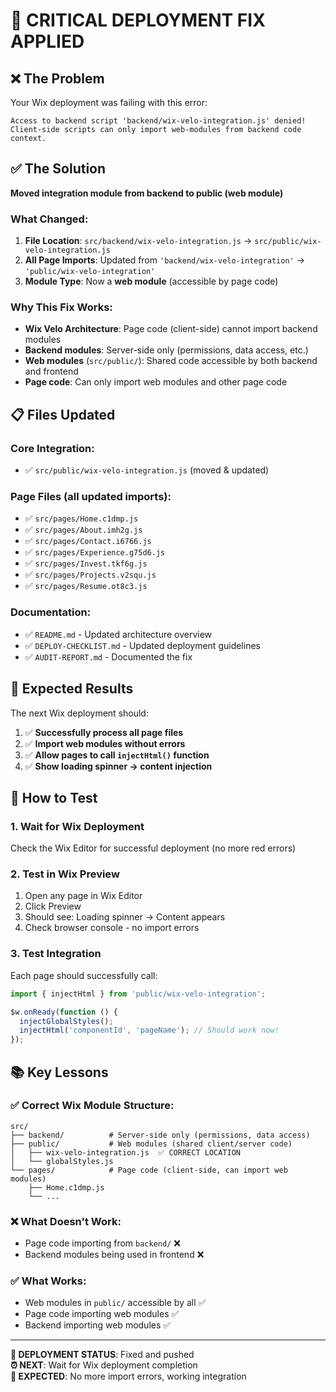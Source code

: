 # 🚨 CRITICAL DEPLOYMENT FIX APPLIED

## ❌ **The Problem**
Your Wix deployment was failing with this error:
```
Access to backend script 'backend/wix-velo-integration.js' denied! 
Client-side scripts can only import web-modules from backend code context.
```

## ✅ **The Solution**
**Moved integration module from backend to public (web module)**

### What Changed:
1. **File Location**: `src/backend/wix-velo-integration.js` → `src/public/wix-velo-integration.js`
2. **All Page Imports**: Updated from `'backend/wix-velo-integration'` → `'public/wix-velo-integration'`
3. **Module Type**: Now a **web module** (accessible by page code)

### Why This Fix Works:
- **Wix Velo Architecture**: Page code (client-side) cannot import backend modules
- **Backend modules**: Server-side only (permissions, data access, etc.)
- **Web modules** (`src/public/`): Shared code accessible by both backend and frontend
- **Page code**: Can only import web modules and other page code

## 📋 **Files Updated**

### Core Integration:
- ✅ `src/public/wix-velo-integration.js` (moved & updated)

### Page Files (all updated imports):
- ✅ `src/pages/Home.c1dmp.js`
- ✅ `src/pages/About.imh2g.js`
- ✅ `src/pages/Contact.i6766.js`
- ✅ `src/pages/Experience.g75d6.js`
- ✅ `src/pages/Invest.tkf6g.js`
- ✅ `src/pages/Projects.v2squ.js`
- ✅ `src/pages/Resume.ot8c3.js`

### Documentation:
- ✅ `README.md` - Updated architecture overview
- ✅ `DEPLOY-CHECKLIST.md` - Updated deployment guidelines
- ✅ `AUDIT-REPORT.md` - Documented the fix

## 🎯 **Expected Results**

The next Wix deployment should:
1. ✅ **Successfully process all page files**
2. ✅ **Import web modules without errors**
3. ✅ **Allow pages to call `injectHtml()` function**
4. ✅ **Show loading spinner → content injection**

## 🧪 **How to Test**

### 1. Wait for Wix Deployment
Check the Wix Editor for successful deployment (no more red errors)

### 2. Test in Wix Preview
1. Open any page in Wix Editor
2. Click Preview
3. Should see: Loading spinner → Content appears
4. Check browser console - no import errors

### 3. Test Integration
Each page should successfully call:
```javascript
import { injectHtml } from 'public/wix-velo-integration';

$w.onReady(function () {
  injectGlobalStyles();
  injectHtml('componentId', 'pageName'); // Should work now!
});
```

## 📚 **Key Lessons**

### ✅ **Correct Wix Module Structure**:
```
src/
├── backend/          # Server-side only (permissions, data access)
├── public/           # Web modules (shared client/server code)
│   ├── wix-velo-integration.js  ✅ CORRECT LOCATION
│   └── globalStyles.js
└── pages/            # Page code (client-side, can import web modules)
    ├── Home.c1dmp.js
    └── ...
```

### ❌ **What Doesn't Work**:
- Page code importing from `backend/` ❌
- Backend modules being used in frontend ❌

### ✅ **What Works**:
- Web modules in `public/` accessible by all ✅
- Page code importing web modules ✅
- Backend importing web modules ✅

---

**🚀 DEPLOYMENT STATUS**: Fixed and pushed  
**⏰ NEXT**: Wait for Wix deployment completion  
**🎯 EXPECTED**: No more import errors, working integration
